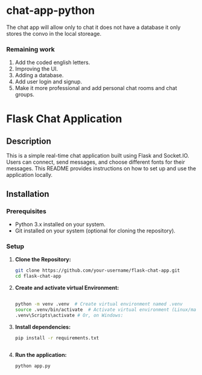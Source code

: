 ﻿# chat-app-python
The chat app will allow only to chat it does not have a database it only stores the convo in the local storeage.

### Remaining work
1. Add the coded english letters.
2. Improving the UI.
3. Adding a database.
4. Add user login and signup.
5. Make it more professional and add personal chat rooms and chat groups.

# Flask Chat Application

## Description

This is a simple real-time chat application built using Flask and Socket.IO. Users can connect, send messages, and choose different fonts for their messages. This README provides instructions on how to set up and use the application locally.

## Installation

### Prerequisites

- Python 3.x installed on your system.
- Git installed on your system (optional for cloning the repository).

### Setup

1. **Clone the Repository:**

   ```bash
   git clone https://github.com/your-username/flask-chat-app.git
   cd flask-chat-app
2. **Create and activate virtual Environment:**
   ```bash

   python -m venv .venv  # Create virtual environment named .venv
   source .venv/bin/activate  # Activate virtual environment (Linux/macOS)
   .venv\Scripts\activate # Or, on Windows:
   
3. **Install dependencies:**
   ```bash
   pip install -r requirements.txt
 
4. **Run the application:**
   ```bash
   python app.py
